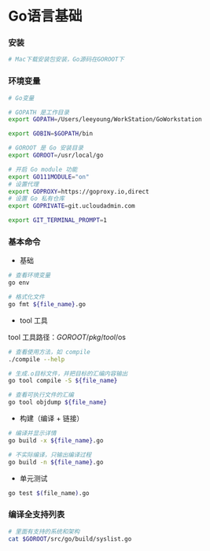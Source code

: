 # Go语言基础


### 安装

```sh
# Mac下载安装包安装，Go源码在GOROOT下
```


### 环境变量

```bash
# Go变量

# GOPATH 是工作目录
export GOPATH=/Users/leeyoung/WorkStation/GoWorkstation

export GOBIN=$GOPATH/bin

# GOROOT 是 Go 安装目录
export GOROOT=/usr/local/go

# 开启 Go module 功能
export GO111MODULE="on"
# 设置代理
export GOPROXY=https://goproxy.io,direct
# 设置 Go 私有仓库
export GOPRIVATE=git.ucloudadmin.com

export GIT_TERMINAL_PROMPT=1
```


### 基本命令

* 基础

```bash
# 查看环境变量
go env

# 格式化文件
go fmt ${file_name}.go
```


* tool 工具

tool 工具路径：$GOROOT/pkg/tool/$os

```bash
# 查看使用方法，如 compile
./compile --help

# 生成.o目标文件，并把目标的汇编内容输出
go tool compile -S ${file_name}

# 查看可执行文件的汇编
go tool objdump ${file_name}
```


* 构建（编译 + 链接）

```bash
# 编译并显示详情
go build -x ${file_name}.go

# 不实际编译，只输出编译过程
go build -n ${file_name}.go
```


* 单元测试

```bash
go test $(file_name).go
```


### 编译全支持列表

```bash
# 里面有支持的系统和架构
cat $GOROOT/src/go/build/syslist.go
```

